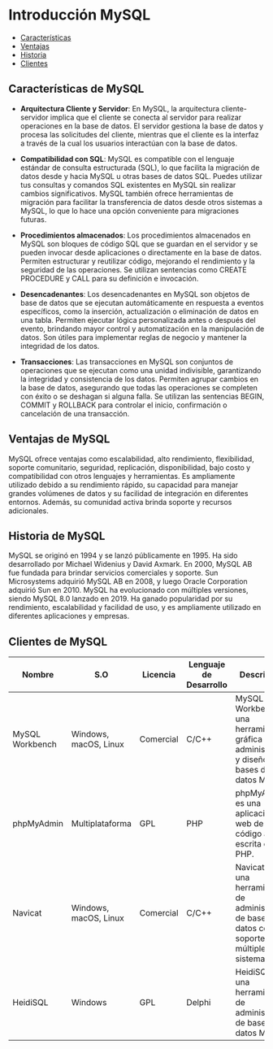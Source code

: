 # Introducción MySQL

- [Características](#introducción-mysql)
- [Ventajas](#ventajas-de-mysql)
- [Historia](#historia-de-mysql)
- [Clientes](#clientes-de-mysql)

## Características de MySQL

- **Arquitectura Cliente y Servidor**: En MySQL, la arquitectura cliente-servidor implica que el cliente se conecta al servidor para realizar operaciones en la base de datos. El servidor gestiona la base de datos y procesa las solicitudes del cliente, mientras que el cliente es la interfaz a través de la cual los usuarios interactúan con la base de datos.

- **Compatibilidad con SQL**: MySQL es compatible con el lenguaje estándar de consulta estructurada (SQL), lo que facilita la migración de datos desde y hacia MySQL u otras bases de datos SQL. Puedes utilizar tus consultas y comandos SQL existentes en MySQL sin realizar cambios significativos. MySQL también ofrece herramientas de migración para facilitar la transferencia de datos desde otros sistemas a MySQL, lo que lo hace una opción conveniente para migraciones futuras.

- **Procedimientos almacenados**: Los procedimientos almacenados en MySQL son bloques de código SQL que se guardan en el servidor y se pueden invocar desde aplicaciones o directamente en la base de datos. Permiten estructurar y reutilizar código, mejorando el rendimiento y la seguridad de las operaciones. Se utilizan sentencias como CREATE PROCEDURE y CALL para su definición e invocación.

- **Desencadenantes**: Los desencadenantes en MySQL son objetos de base de datos que se ejecutan automáticamente en respuesta a eventos específicos, como la inserción, actualización o eliminación de datos en una tabla. Permiten ejecutar lógica personalizada antes o después del evento, brindando mayor control y automatización en la manipulación de datos. Son útiles para implementar reglas de negocio y mantener la integridad de los datos.

- **Transacciones**: Las transacciones en MySQL son conjuntos de operaciones que se ejecutan como una unidad indivisible, garantizando la integridad y consistencia de los datos. Permiten agrupar cambios en la base de datos, asegurando que todas las operaciones se completen con éxito o se deshagan si alguna falla. Se utilizan las sentencias BEGIN, COMMIT y ROLLBACK para controlar el inicio, confirmación o cancelación de una transacción.

## Ventajas de MySQL

MySQL ofrece ventajas como escalabilidad, alto rendimiento, flexibilidad, soporte comunitario, seguridad, replicación, disponibilidad, bajo costo y compatibilidad con otros lenguajes y herramientas. Es ampliamente utilizado debido a su rendimiento rápido, su capacidad para manejar grandes volúmenes de datos y su facilidad de integración en diferentes entornos. Además, su comunidad activa brinda soporte y recursos adicionales.

## Historia de MySQL

MySQL se originó en 1994 y se lanzó públicamente en 1995. Ha sido desarrollado por Michael Widenius y David Axmark. En 2000, MySQL AB fue fundada para brindar servicios comerciales y soporte. Sun Microsystems adquirió MySQL AB en 2008, y luego Oracle Corporation adquirió Sun en 2010. MySQL ha evolucionado con múltiples versiones, siendo MySQL 8.0 lanzado en 2019. Ha ganado popularidad por su rendimiento, escalabilidad y facilidad de uso, y es ampliamente utilizado en diferentes aplicaciones y empresas.

## Clientes de MySQL

| Nombre          | S.O                   | Licencia  | Lenguaje de Desarrollo | Descripción                                                                                         | Tutorial/Descarga                                                          |
| --------------- | --------------------- | --------- | ---------------------- | --------------------------------------------------------------------------------------------------- | -------------------------------------------------------------------------- |
| MySQL Workbench | Windows, macOS, Linux | Comercial | C/C++                  | MySQL Workbench es una herramienta gráfica de administración y diseño de bases de datos MySQL.      | [Enlace al tutorial/descarga](https://www.youtube.com/watch?v=nv9GCue0YwM) |
| phpMyAdmin      | Multiplataforma       | GPL       | PHP                    | phpMyAdmin es una aplicación web de código abierto escrita en PHP.                                  | [Enlace al tutorial/descarga](https://www.youtube.com/watch?v=36ritPuyd00) |
| Navicat         | Windows, macOS, Linux | Comercial | C/C++                  | Navicat es una herramienta de administración de bases de datos con soporte para múltiples sistemas. | [Enlace al tutorial/descarga](https://www.youtube.com/watch?v=vDugMMcP5xY) |
| HeidiSQL        | Windows               | GPL       | Delphi                 | HeidiSQL es una herramienta de administración de bases de datos MySQL.                              | [Enlace al tutorial/descarga](https://www.youtube.com/watch?v=UB9oPDDlvcI) |